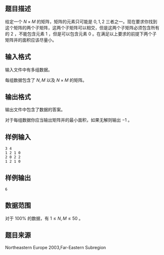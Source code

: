 ## 题目描述

给定一个 $N \times M$ 的矩阵，矩阵的元素只可能是 $0,1,2$ 三者之一。现在要求你找到这个矩阵的两个子矩阵，这两个子矩阵可以相交，但是这两个子矩阵必须包含所有的 $2$ ，不能包含元素 $1$ ，但是可以包含元素 $0$ 。在满足以上要求的前提下两个子矩阵并的面积应该尽量小。

## 输入格式

输入文件中有多组数据。

每组数据包含了 $N,M$ 以及 $N \times M$ 的矩阵。

## 输出格式

输出文件中包含了数据的答案。

对于每组数据你应当输出矩阵并的最小面积，如果无解则输出 $-1$ 。

## 样例输入

```
3 4
1 2 1 0
2 0 2 2
1 2 1 0
```

## 样例输出

```
6
```

## 数据范围

对于 $100\%$ 的数据，有 $1 \leq N,M \leq 50$ 。

## 题目来源

Northeastern Europe 2003,Far-Eastern Subregion
